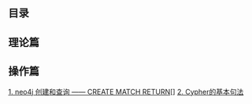 ## 目录

## 理论篇

## 操作篇

[1. neo4j 创建和查询 —— CREATE MATCH RETURN](https://github.com/yueyuanyang/knowledge/blob/master/neo4j/operator/part1.md)[]
[2. Cypher的基本句法]()

